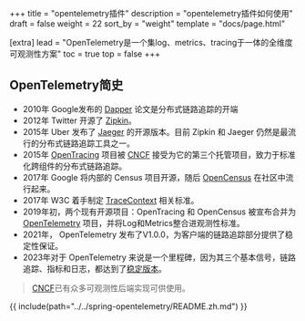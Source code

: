 +++
title = "opentelemetry插件"
description = "opentelemetry插件如何使用"
draft = false
weight = 22
sort_by = "weight"
template = "docs/page.html"

[extra]
lead = "OpenTelemetry是一个集log、metrics、tracing于一体的全维度可观测性方案"
toc = true
top = false
+++

## OpenTelemetry简史

* 2010年 Google发布的 [Dapper](https://research.google/pubs/dapper-a-large-scale-distributed-systems-tracing-infrastructure/) 论文是分布式链路追踪的开端
* 2012年 Twitter 开源了 [Zipkin](https://zipkin.io/)。
* 2015年 Uber 发布了 [Jaeger](https://www.jaegertracing.io/) 的开源版本。目前 Zipkin 和 Jaeger 仍然是最流行的分布式链路追踪工具之一。
* 2015年 [OpenTracing](https://opentracing.io/) 项目被 [CNCF](https://www.cncf.io/) 接受为它的第三个托管项目，致力于标准化跨组件的分布式链路追踪。
* 2017年 Google 将内部的 Census 项目开源，随后 [OpenCensus](https://opencensus.io/) 在社区中流行起来。
* 2017年 W3C 着手制定 [TraceContext](https://github.com/w3c/trace-context) 相关标准。
* 2019年初，两个现有开源项目：OpenTracing 和 OpenCensus 被宣布合并为 [OpenTelemetry](https://opentelemetry.io/) 项目，并将Log和Metrics整合进观测性标准。
* 2021年， OpenTelemetry 发布了V1.0.0，为客户端的链路追踪部分提供了稳定性保证。
* 2023年对于 OpenTelemetry 来说是一个里程碑，因为其三个基本信号，链路追踪、指标和日志，都达到了[稳定版本](https://opentelemetry.io/status/)。

> [CNCF](https://landscape.cncf.io/?group=projects-and-products&view-mode=card&license=oss&classify=category&sort-by=stars&sort-direction=desc#observability-and-analysis--observability)已有众多可观测性后端实现可供使用。

{{ include(path="../../spring-opentelemetry/README.zh.md") }}